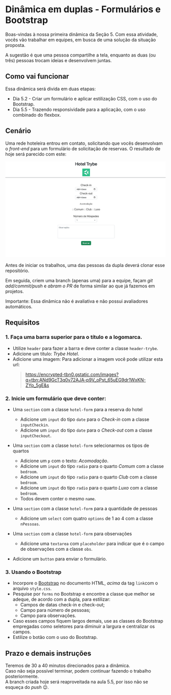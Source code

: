 # Dinâmica em duplas - Formulários e Bootstrap

Boas-vindas à nossa primeira dinâmica da Seção 5. Com essa atividade, vocês vão trabalhar em equipes, em busca de uma solução da situação proposta.

A sugestão é que uma pessoa compartilhe a tela, enquanto as duas (ou três) pessoas trocam ideias e desenvolvem juntas.

## Como vai funcionar

Essa dinâmica será divida em duas etapas:

- Dia 5.2 - Criar um formulário e aplicar estilização CSS, com o uso do Bootstrap.
- Dia 5.5 - Trazendo responsividade para a aplicação, com o uso combinado do flexbox.

## Cenário

Uma rede hoteleira entrou em contato, solicitando que vocês desenvolvam o _front-end_ para um formulário de solicitação de reservas. 
O resultado de hoje será parecido com este:

![](hotel.png)

Antes de iniciar os trabalhos, uma das pessoas da dupla deverá clonar esse repositório.

Em seguida, criem uma branch (apenas uma) para a equipe, façam _git add/commit/push_ e *abram o PR* de forma similar ao que já fazemos em projetos.

Importante: Essa dinâmica não é avaliativa e não possui avaliadores automáticos.

## Requisitos

### 1. Faça uma barra superior para o título e a logomarca.

- Utilize `header` para fazer a barra e deve conter a classe `header-trybe`.
- Adicione um titulo: *Trybe Hotel*.
- Adicione uma imagem:
  Para adicionar a imagem você pode utilizar esta url:
  > https://encrypted-tbn0.gstatic.com/images?q=tbn:ANd9GcT3q0v72AJA-p9V_oPst_65uEG9dr1WxKN-ZYp_5gE&s

### 2. Inicie um formulário que deve conter:

- Uma `section` com a classe `hotel-form` para a reserva do hotel
  - Adicione um `input` do tipo `date` para o *Check-in* com a classe `inputCheckin`.
  - Adicione um `input` do tipo `date` para o *Check-out* com a classe `inputCheckout`.
  
- Uma `section` com a classe `hotel-form` selecionarmos os tipos de quartos
  - Adicione um `p` com o texto: *Acomodação*.
  - Adicione um `input` do tipo `radio` para o quarto *Comum* com a classe `bedroom`.
  - Adicione um `input` do tipo `radio` para o quarto *Club* com a classe `bedroom`.
  - Adicione um `input` do tipo `radio` para o quarto *Luxo* com a classe `bedroom`.
  - Todos devem conter o mesmo `name`.
  
- Uma `section` com a classe `hotel-form` para a quantidade de pessoas
  - Adicione um `select` com quatro `options` de 1 ao 4 com a classe `nPessoas`.
  
- Uma `section` com a classe `hotel-form` para observações
  - Adicione uma `textarea` com `placeholder` para indicar que é o campo de observações com a classe `obs`.
  
- Adicione um `button` para enviar o formulário.

### 3. Usando o Bootstrap

- Incorpore o [Bootstrap](https://getbootstrap.com/) no documento HTML, *acima* da tag `link`com o arquivo `style.css`.
- Pesquise por `forms` no Bootstrap e encontre a classe que melhor se adeque, de acordo com a dupla, para estilizar:
  - Campos de datas check-in e check-out;
  - Campo para número de pessoas;
  - Campo para observações.
- Caso esses campos fiquem largos demais, use as classes do Bootstrap empregadas como seletores para diminuir a largura e centralizar os campos.
- Estilize o botão com o uso do Bootstrap.

## Prazo e demais instruções

Teremos de 30 a 40 minutos direcionados para a dinâmica.<br>
Caso não seja possível terminar, podem continuar fazendo o trabalho posteriormente.<br>
A branch criada hoje será reaproveitada na aula 5.5, por isso não se esqueça do _push_ 😉.
